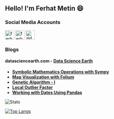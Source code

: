 ## Hello! I'm Ferhat Metin 😄


### Social Media Accounts 
<a href="https://linkedin.com/in/ferhat-metin" target="blank"><img align="center" src="https://cdn.jsdelivr.net/npm/simple-icons@3.0.1/icons/linkedin.svg" alt="ferhat-metin" height="30" width="30" /></a>
<a href="https://kaggle.com/ferhatmetin34" target="blank"><img align="center" src="https://cdn.jsdelivr.net/npm/simple-icons@3.0.1/icons/kaggle.svg" alt="ferhatmetin34" height="30" width="30" /></a>
<a href="https://medium.com/@ferhatmetin34" target="blank"><img align="center" src="https://cdn.jsdelivr.net/npm/simple-icons@3.0.1/icons/medium.svg" alt="@ferhatmetin34" height="30" width="30" /></a>
</p>



### Blogs
#### **datasciencearth.com** - **[Data Science Earth]( https://www.datasciencearth.com/en)**
* **[Symbolic Mathematics Operations with Sympy]( https://medium.com/datasciencearth/what-is-sympy-cb9977b64871)**
* **[Map Visualization with Folium](https://medium.com/datasciencearth/map-visualization-with-folium-d1403771717)**
* **[Genetic Algorithm - I](https://medium.com/datasciencearth/genetic-algorithm-1-e52073005529)**
* **[Local Outlier Factor](https://medium.com/datasciencearth/local-outlier-factor-7821b5651bc5)**
* **[Working with Dates Using Pandas](https://medium.com/datasciencearth/working-with-date-using-pandas-9884c6f80525)**

![Stats](https://github-readme-stats.vercel.app/api/?username=ferhatmetin34&show_icons=true&title_color=fff&icon_color=79ff97&text_color=9f9f9f&bg_color=151515)

[![Top Langs](https://github-readme-stats.vercel.app/api/top-langs/?username=ferhatmetin34&layout=compact)](https://github.com/ferhatmetin34/github-readme-stats)




<!--
**ferhatmetin34/ferhatmetin34** is a ✨ _special_ ✨ repository because its `README.md` (this file) appears on your GitHub profile.

Here are some ideas to get you started:

- 🔭 I’m currently working on ...
- 🌱 I’m currently learning ...
- 👯 I’m looking to collaborate on ...
- 🤔 I’m looking for help with ...
- Ask me about ...
- 📫 How to reach me: ...
- 😄 Pronouns: ...
- ⚡ Fun fact: ...
-->
